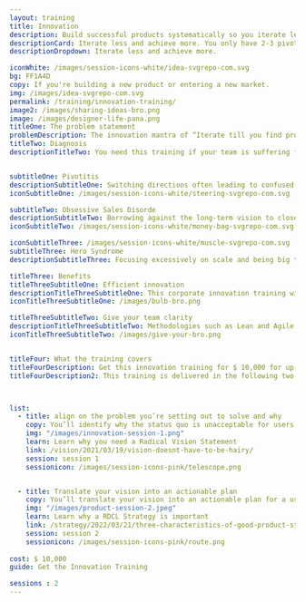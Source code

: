 ```yaml
---
layout: training
title: Innovation
description: Build successful products systematically so you iterate less and achieve more. You only have 2-3 pivots before you run out of money or momentum - this innovation training helps you use them wisely.
descriptionCard: Iterate less and achieve more. You only have 2-3 pivots before you run out of money or momentum - this training helps you use them wisely.
descriptionDropdown: Iterate less and achieve more.

iconWhite: /images/session-icons-white/idea-svgrepo-com.svg
bg: FF1A4D
copy: If you're building a new product or entering a new market.
img: /images/idea-svgrepo-com.svg
permalink: /training/innovation-training/
image2: /images/sharing-ideas-bro.png
image: /images/designer-life-pana.png
titleOne: The problem statement
problemDescription: The innovation mantra of “Iterate till you find product-market fit” leads to an approach that is capital intensive and often demoralizing when you don’t find market success despite several iterations. This innovation training program allows you to iterate less and achieve more, giving you and your team a clear, step-by-step process for building successful products.
titleTwo: Diagnosis
descriptionTitleTwo: You need this training if your team is suffering from or at high risk of catching these product diseases


subtitleOne: Pivotitis
descriptionSubtitleOne: Switching directions often leading to confused customers and demoralized teams.
iconSubtitleOne: /images/session-icons-white/steering-svgrepo-com.svg

subtitleTwo: Obsessive Sales Disorde
descriptionSubtitleTwo: Borrowing against the long-term vision to close short-term deals.
iconSubtitleTwo: /images/session-icons-white/money-bag-svgrepo-com.svg

iconSubtitleThree: /images/session-icons-white/muscle-svgrepo-com.svg
subtitleThree: Hero Syndrome
descriptionSubtitleThree: Focusing excessively on scale and being big to the point of losing sight of the problem you want to solve.

titleThree: Benefits
titleThreeSubtitleOne: Efficient innovation
descriptionTitleThreeSubtitleOne: This corporate innovation training will help you define the vision and strategy to drive your iterations. You’ll learn to pivot when you need to without catching Pivotitis and how you can listen to customers without catching Obsessive Sales Disorder.  
iconTitleThreeSubtitleOne: /images/bulb-bro.png

titleThreeSubtitleTwo: Give your team clarity
descriptionTitleThreeSubtitleTwo: Methodologies such as Lean and Agile are the equivalent of a fast car - they give you speed. Innovation workshops will help you define your destination and navigate to it so you can harness the power of your fast car.
iconTitleThreeSubtitleTwo: /images/give-your-bro.png


titleFour: What the training covers
titleFourDescription: Get this innovation training for $ 10,000 for up to 15 people for training
titleFourDescription2: This training is delivered in the following two sessions



list:
  - title: align on the problem you’re setting out to solve and why
    copy: You’ll identify why the status quo is unacceptable for users and needs changing - this innovation workshop will help you avoid innovating a solution that’s a nice-to-have. You’ll gain powerful tools to create alignment across your organization and translate your vision for change into reality.
    img: "/images/innovation-session-1.png"
    learn: Learn why you need a Radical Vision Statement
    link: /vision/2021/03/19/vision-doesnt-have-to-be-hairy/
    session: session 1
    sessionicon: /images/session-icons-pink/telescope.png


  - title: Translate your vision into an actionable plan
    copy: You’ll translate your vision into an actionable plan for a user-centric product by developing a RDCL Strategy that is centered on your user and their pain. You’ll also learn how you can translate your strategy into a set of metrics to measure progress, and how you can integrate Lean and Agile techniques for execution with Radical Product Thinking.  
    img: "/images/product-session-2.jpeg"
    learn: Learn why a RDCL Strategy is important
    link: /strategy/2022/03/21/three-characteristics-of-good-product-strategy/ 
    session: session 2
    sessionicon: /images/session-icons-pink/route.png
  
cost: $ 10,000
guide: Get the Innovation Training

sessions : 2
---
```




